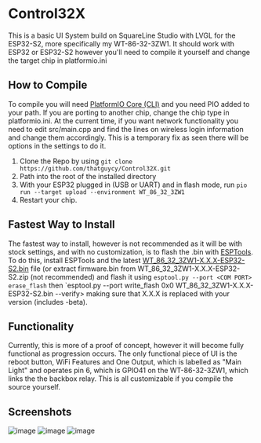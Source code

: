 # Control32X
This is a basic UI System build on SquareLine Studio with LVGL for the ESP32-S2, more specifically my WT-86-32-3ZW1. It should work with ESP32 or ESP32-S2 however you'll need to compile it yourself and change the target chip in platformio.ini

## How to Compile
To compile you will need [PlatformIO Core (CLI)](https://docs.platformio.org/en/stable/core/index.html#piocore) and you need PIO added to your path. If you are porting to another chip, change the chip type in platformio.ini. At the current time, if you want network functionality you need to edit src/main.cpp and find the lines on wireless login information and change them accordingly. This is a temporary fix as seen there will be options in the settings to do it.

1. Clone the Repo by using `git clone https://github.com/thatguycy/Control32X.git`
2. Path into the root of the installed directory
3. With your ESP32 plugged in (USB or UART) and in flash mode, run `pio run --target upload --environment WT_86_32_3ZW1`
4. Restart your chip.

## Fastest Way to Install
The fastest way to install, however is not recommended as it will be with stock settings, and with no customization, is to flash the .bin with [ESPTools](https://github.com/espressif/esptool). To do this, install ESPTools and the latest [WT_86_32_3ZW1-X.X.X-ESP32-S2.bin](https://github.com/thatguycy/Control32X/releases/tag/ESP32-S2(FunctionalBeta)) file (or extract firmware.bin from WT_86_32_3ZW1-X.X.X-ESP32-S2.zip (not recommended) and flash it using `esptool.py --port <COM PORT> erase_flash` then `esptool.py --port <COM PORT> write_flash 0x0 WT_86_32_3ZW1-X.X.X-ESP32-S2.bin --verify> making sure that X.X.X is replaced with your version (includes -beta).

## Functionality
Currently, this is more of a proof of concept, however it will become fully functional as progression occurs. The only functional piece of UI is the reboot button, WiFi Features and One Output, which is labelled as "Main Light" and operates pin 6, which is GPIO41 on the WT-86-32-3ZW1, which links the the backbox relay. This is all customizable if you compile the source yourself.

## Screenshots
![image](https://user-images.githubusercontent.com/33783071/225415165-20ed01f3-18ef-40f7-a462-c514cadb3698.png)
![image](https://user-images.githubusercontent.com/33783071/225415203-59e2b0fc-9349-472d-abb1-9f6ab34873d7.png)
![image](https://user-images.githubusercontent.com/33783071/225415247-6dccb85b-6361-44a7-babc-619f1f6afea1.png)
